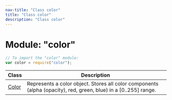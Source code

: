 ```yaml
---
nav-title: "Class color"
title: "Class color"
description: "Class color"
---
```

# Module: "color"

``` JavaScript
// To import the "color" module:
var color = require("color");
```

Class | Description
------|------------
[Color](../color/Color.md) | Represents a color object. Stores all color components (alpha (opacity), red, green, blue) in a [0..255] range.
